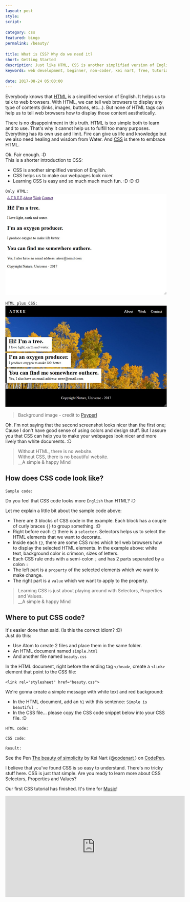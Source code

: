 ```yaml
---
layout: post
style:
script:

category: css
featured: bingo
permalink: /beauty/

title: What is CSS? Why do we need it?
short: Getting Started
description: Just like HTML, CSS is another simplified version of English. <br>CSS help us to make our websites look nicer. <br>Learning CSS is so much fun. :D
keywords: web development, beginner, non-coder, kei nart, free, tutorial, coding, programming, code nart, html, css, intro

date: 2017-08-24 05:00:00
---
```


Everybody knows that
[HTML](https://codenart.github.io/begin/#how-to-add-images-buttons-etc "ext") is
a simplified version of English. It helps us to talk to web browsers. With HTML,
we can tell web browsers to display any type of contents (links, images, buttons,
etc...). But none of HTML tags can help us to tell web browsers how to display
those content aesthetically.

There is no disappointment in this truth. HTML is too simple both to learn and
to use. That's why it cannot help us to fulfill too many purposes. Everything has
its own use and limit. Fire can give us life and knowledge but we also need
healing and wisdom from Water. And
[CSS](https://developer.mozilla.org/en-US/docs/Web/CSS "ext") is there to
embrace HTML. <i class="fa fa-heart"></i>

Ok. Fair enough. :D  
This is a shorter introduction to CSS:

- CSS is another simplified version of English.
- CSS helps us to make our webpages look nicer.
- Learning CSS is easy and so much much much fun. :D :D :D

`Only HTML:`
![a webpage's look without css](/images/css/1/alife.jpg)

`HTML plus CSS:`
![a webpage's look with css help](/images/html/4/atree.jpg)
> Background image - credit to [Psyperl](https://www.freecodecamp.org/psyperl "ext")

Oh. I'm not saying that the second screenshot looks nicer than the first one; Cause
I don't have good sense of using colors and design stuff. But I assure you that
CSS can help you to make your webpages look nicer and more lively than white
documents. :D

> Without HTML, there is no website.  
> Without CSS, there is no beautiful website.  
> \_\_A simple & happy Mind

## How does CSS code look like?

`Sample code:`
<script src="https://gist.github.com/codenart/4b52fbda1a1252823a9dc32cacfef883.js">
</script>

Do you feel that CSS code looks more `English` than HTML? :D

Let me explain a little bit about the sample code above:

- There are 3 blocks of CSS code in the example. Each block has a couple of curly
braces `{}` to group something. :D
- Right before each `{}` there is a `selector`. Selectors helps us to select the
HTML elements that we want to decorate.
- Inside each `{}`, there are some CSS rules which tell web browsers how to
display the selected HTML elements. In the example above: white text, background
color is crimson, sizes of letters.
- Each CSS rule ends with a semi-colon `;` and has 2 parts separated by a colon `:`
- The left part is a `property` of the selected elements which we want to make change.
- The right part is a `value` which we want to apply to the property.

> Learning CSS is just about playing around with Selectors, Properties and Values.  
> \_\_A simple & happy Mind

## Where to put CSS code?

It's easier done than said. (Is this the correct idiom? :D)  
Just do this:

- Use Atom to create 2 files and place them in the same folder.
- An HTML document named `simple.html`
- And another file named `beauty.css`

In the HTML document, right before the ending tag `</head>`, create a `<link>`
element that point to the CSS file:

`<link rel="stylesheet" href="beauty.css">`

We're gonna create a simple message with white text and red background:
- In the HTML document, add an `h1` with this sentence: `Simple is beautiful .`
- In the CSS file... please copy the CSS code snippet below into your CSS file. :D

`HTML code:`
<script src="https://gist.github.com/codenart/25caa2f56814e72e174bf76f263ba8b0.js">
</script>

`CSS code:`
<script src="https://gist.github.com/codenart/0b5e434dc57ca6e4354bc940dad041b8.js">
</script>

`Result:`

<p data-height="500" data-theme-id="light" data-slug-hash="YrzaGG" data-default-tab="result"
   data-user="codenart" data-embed-version="2" data-pen-title="The beauty of simplicity"
   class="codepen">
   See the Pen <a href="https://codepen.io/codenart/pen/YrzaGG/">The beauty of
   simplicity</a> by Kei Nart (<a href="https://codepen.io/codenart">@codenart
   </a>) on <a href="https://codepen.io">CodePen</a>.
</p>
<script async src="https://production-assets.codepen.io/assets/embed/ei.js"></script>

I believe that you've found CSS is so easy to understand. There's no tricky stuff
here. CSS is just that simple. Are you ready to learn more about CSS Selectors,
Properties and Values?

Our first CSS tutorial has finished. It's time for
[Music](https://www.youtube.com/watch?v=isx1oNFDki4 "ext")!

<div class="embed">
   <iframe width="560" height="315"
           src="https://www.youtube.com/embed/isx1oNFDki4?ecver=1"
           frameborder="0" allowfullscreen>
   </iframe>
</div>
